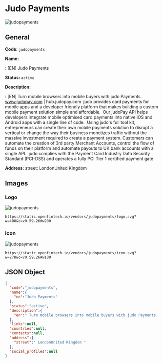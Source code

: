 
# Judo Payments 
![judopayments](https://static.openfintech.io/vendors/judopayments/logo.svg?w=400&c=v0.59.26#w200)  

## General 
 
**Code:** `judopayments` 
 
**Name:** 
 
:	[EN] Judo Payments 
 
**Status:** `active` 
 
**Description:** 
 
: [EN]  Turn mobile browsers into mobile buyers with judo Payments. www.judopay.com | hub.judopay.com  judo provides card payments for mobile apps and a developer friendly platform that makes building a custom mobile payment solution simple and affordable.  Our judoPay API helps developers integrate mobile optimised card payments into native iOS and Android apps with a single line of code.  Using judo's full tool kit, entrepreneurs can create their own mobile payments solution to disrupt a vertical or change the way their business monetizes traffic without the massive investment required to create a payment system. Customers can automate the creation of 3rd party Merchant Accounts, control the flow of funds on their platform and automate payouts to UK bank accounts with a single API.  judo complies with the Payment Card Industry Data Security Standard (PCI-DSS) and operates a fully PCI Tier 1 certified payment gate  
 
**Address:** 
street:  LondonUnited Kingdom  

## Images 

### Logo 
 
![judopayments](https://static.openfintech.io/vendors/judopayments/logo.svg?w=400&c=v0.59.26#w200)  

```
https://static.openfintech.io/vendors/judopayments/logo.svg?w=400&c=v0.59.26#w200
```  

### Icon 
 
![judopayments](https://static.openfintech.io/vendors/judopayments/icon.svg?w=278&c=v0.59.26#w100)  

```
https://static.openfintech.io/vendors/judopayments/icon.svg?w=278&c=v0.59.26#w100
```  

## JSON Object 

```json
{
  "code":"judopayments",
  "name":{
    "en":"Judo Payments"
  },
  "status":"active",
  "description":{
    "en":" Turn mobile browsers into mobile buyers with judo Payments. www.judopay.com | hub.judopay.com\u00a0 judo provides card payments for mobile apps and a developer friendly platform that makes building a custom mobile payment solution simple and affordable.\u00a0 Our judoPay API helps developers integrate mobile optimised card payments into native iOS and Android apps with a single line of code.\u00a0 Using judo's full tool kit, entrepreneurs can create their own mobile payments solution to disrupt a vertical or change the way their business monetizes traffic without the massive investment required to create a payment system. Customers can automate the creation of 3rd party Merchant Accounts, control the flow of funds on their platform and automate payouts to UK bank accounts with a single API.\u00a0 judo complies with the Payment Card Industry Data Security Standard (PCI-DSS) and operates a fully PCI Tier 1 certified payment gate "
  },
  "links":null,
  "countries":null,
  "contacts":null,
  "address":{
    "street":" LondonUnited Kingdom "
  },
  "social_profiles":null
}
```  
